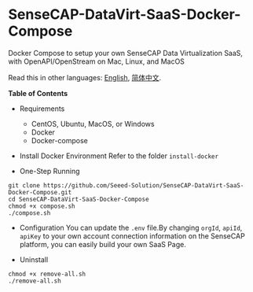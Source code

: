 # SenseCAP-DataVirt-SaaS-Docker-Compose
Docker Compose to setup your own SenseCAP Data Virtualization SaaS, with OpenAPI/OpenStream on Mac, Linux, and MacOS

Read this in other languages: [English](https://github.com/Seeed-Solution/SenseCAP-DataVirt-SaaS-Docker-Compose/blob/master/README.md), [简体中文](https://github.com/Seeed-Solution/SenseCAP-DataVirt-SaaS-Docker-Compose/blob/master/README-CN.md).


**Table of Contents**

- Requirements
  - CentOS, Ubuntu, MacOS, or Windows
  - Docker
  - Docker-compose

- Install Docker Environment
Refer to the folder `install-docker`

- One-Step Running
 ```
git clone https://github.com/Seeed-Solution/SenseCAP-DataVirt-SaaS-Docker-Compose.git
cd SenseCAP-DataVirt-SaaS-Docker-Compose
chmod +x compose.sh
./compose.sh
```

- Configuration
You can update the `.env` file.By changing `orgId`, `apiId`, `apiKey` to your own account connection information on the SenseCAP platform, you can easily build your own SaaS Page.

- Uninstall
```
chmod +x remove-all.sh
./remove-all.sh
```
